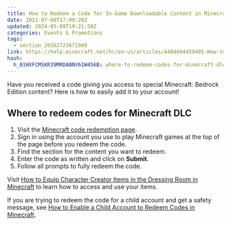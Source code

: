 ```yaml
---
title: How to Redeem a Code for In-Game Downloadable Content in Minecraft
date: 2021-07-08T17:09:20Z
updated: 2024-05-09T19:21:58Z
categories: Events & Promotions
tags:
  - section_26562723671949
link: https://help.minecraft.net/hc/en-us/articles/4404604459405-How-to-Redeem-a-Code-for-In-Game-Downloadable-Content-in-Minecraft
hash:
  h_01HXFCMSKR39MRDABNV61W456B: where-to-redeem-codes-for-minecraft-dlc
---
```


Have you received a code giving you access to special Minecraft: Bedrock Edition content? Here is how to easily add it to your account!

## Where to redeem codes for Minecraft DLC

1.  Visit the [Minecraft code redemption page](https://www.minecraft.net/en-us/redeem).
2.  Sign in using the account you use to play Minecraft games at the top of the page before you redeem the code.
3.  Find the section for the content you want to redeem.
4.  Enter the code as written and click on **Submit**.
5.  Follow all prompts to fully redeem the code.

Visit [How to Equip Character Creator Items in the Dressing Room in Minecraft](https://help.minecraft.net/hc/en-us/articles/26601238964621-How-to-Equip-Character-Creator-Items-in-the-Dressing-Room-in-Minecraft) to learn how to access and use your items.

If you are trying to redeem the code for a child account and get a safety message, see [How to Enable a Child Account to Redeem Codes in Minecraft](./How-to-Enable-a-Child-Account-to-Redeem-Codes-in-Minecraft.md).
